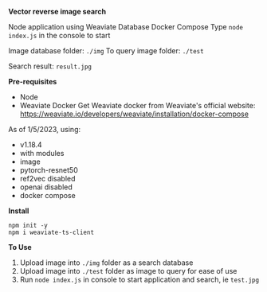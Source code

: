 **Vector reverse image search**

Node application using Weaviate Database Docker Compose
Type `node index.js` in the console to start

Image database folder: `./img`
To query image folder: `./test`

Search result: `result.jpg`

**Pre-requisites**
- Node
- Weaviate Docker
Get Weaviate docker from Weaviate's official website: https://weaviate.io/developers/weaviate/installation/docker-compose

As of 1/5/2023, using:
- v1.18.4
- with modules
- image
- pytorch-resnet50
- ref2vec disabled
- openai disabled
- docker compose

**Install**
```
npm init -y
npm i weaviate-ts-client
```


**To Use**
1. Upload image into `./img` folder as a search database
2. Upload image into `./test` folder as image to query for ease of use
3. Run `node index.js` in console to start application and search, ie `test.jpg`
